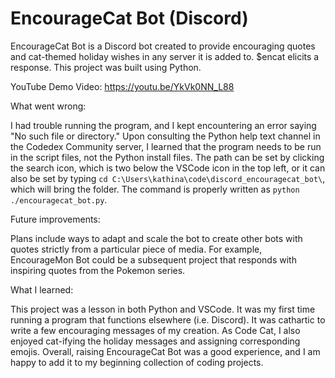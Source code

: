 # EncourageCat Bot (Discord)

EncourageCat Bot is a Discord bot created to provide encouraging quotes and cat-themed holiday wishes in any server it is added to. $encat elicits a response. This project was built using Python.


YouTube Demo Video: https://youtu.be/YkVk0NN_L88


What went wrong:

I had trouble running the program, and I kept encountering an error saying "No such file or directory." Upon consulting the Python help text channel in the Codedex Community server, I learned that the program needs to be run in the script files, not the Python install files. The path can be set by clicking the search icon, which is two below the VSCode icon in the top left, or it can also be set by typing `cd C:\Users\kathina\code\discord_encouragecat_bot\`, which will bring the folder. The command is properly written as `python ./encouragecat_bot.py`.


Future improvements:

Plans include ways to adapt and scale the bot to create other bots with quotes strictly from a particular piece of media. For example, EncourageMon Bot could be a subsequent project that responds with inspiring quotes from the Pokemon series.


What I learned:

This project was a lesson in both Python and VSCode. It was my first time running a program that functions elsewhere (i.e. Discord). It was cathartic to write a few encouraging messages of my creation. As Code Cat, I also enjoyed cat-ifying the holiday messages and assigning corresponding emojis. Overall, raising EncourageCat Bot was a good experience, and I am happy to add it to my beginning collection of coding projects.
